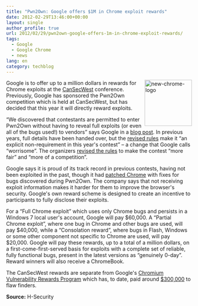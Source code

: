 ```yaml
---
title: "Pwn2Own: Google offers $1M in Chrome exploit rewards"
date: 2012-02-29T13:46:00+00:00
layout: single
author_profile: true
url: 2012/02/29/pwn2own-google-offers-1m-in-chrome-exploit-rewards/
tags:
  - Google
  - Google Chrome
  - news
lang: en
category: techblog
---
```

[<img title="new-chrome-logo" border="0" alt="new-chrome-logo" align="right" src="http://lh6.ggpht.com/-2H17BqgIoEE/T04lCzg8-VI/AAAAAAAAE_4/v_zNXwoamfQ/new-chrome-logo_thumb%25255B1%25255D.png?imgmax=800" width="128" height="125" />](http://lh5.ggpht.com/-vPYqfcjbwM4/T04k4xLfF6I/AAAAAAAAE_w/E33mJktm1Qs/s1600-h/new-chrome-logo%25255B3%25255D.png)Google is to offer up to a million dollars in rewards for Chrome exploits at the [CanSecWest](http://cansecwest.com/) conference. Previously, Google has sponsored the Pwn2Own competition which is held at CanSecWest, but has decided that this year it will directly reward exploits. 

“We discovered that contestants are permitted to enter Pwn2Own without having to reveal full exploits (or even all of the bugs used!) to vendors” says Google in a [blog post](http://blog.chromium.org/2012/02/pwnium-rewards-for-exploits.html). In previous years, full details have been handed over, but the [revised rules](http://pwn2own.zerodayinitiative.com/rules.html) make it “an explicit non-requirement in this year's contest” – a change that Google calls “worrisome”. The organizers [revised the rules](http://cansecwest.com/post/2012-02-23-20%3A00%3A00_New_PWN2OWN_Rules) to make the contest “more fair” and “more of a competition”. 

Google says it is proud of its track record in previous contests, having not been exploited in the past, though it had [patched Chrome](http://www.h-online.com/news/item/Pwn2Own-2011-Google-patches-hole-in-Chrome-1207231.html) with fixes for bugs discovered during Pwn2Own. The company says that not receiving exploit information makes it harder for them to improve the browser's security. Google's own reward scheme is designed to create an incentive to participants to fully disclose their exploits. 

For a “Full Chrome exploit” which uses only Chrome bugs and persists in a Windows 7 local user's account, Google will pay $60,000. A “Partial Chrome exploit”, where one bug in Chrome and other bugs are used, will pay $40,000, while a “Consolation reward”, where bugs in Flash, Windows or some other component not specific to Chrome are used, will pay $20,000. Google will pay these rewards, up to a total of a million dollars, on a first-come-first-served basis for exploits with a complete set of reliable, fully functional bugs, present in the latest versions as “genuinely 0-day”. Reward winners will also receive a ChromeBook. 

The CanSecWest rewards are separate from Google's [Chromium Vulnerability Rewards Program](http://www.chromium.org/Home/chromium-security/vulnerability-rewards-program) which has, to date, paid around [$300,000](http://www.chromium.org/Home/chromium-security/hall-of-fame) to flaw finders. 

**Source:** H-Security